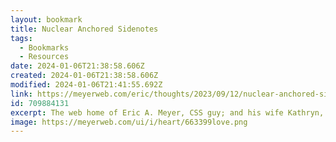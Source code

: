 ```yaml
---
layout: bookmark
title: Nuclear Anchored Sidenotes
tags:
  - Bookmarks
  - Resources
date: 2024-01-06T21:38:58.606Z
created: 2024-01-06T21:38:58.606Z
modified: 2024-01-06T21:41:55.692Z
link: https://meyerweb.com/eric/thoughts/2023/09/12/nuclear-anchored-sidenotes/
id: 709884131
excerpt: The web home of Eric A. Meyer, CSS guy; and his wife Kathryn, doctor of nursing.
image: https://meyerweb.com/ui/i/heart/663399love.png
---
```

